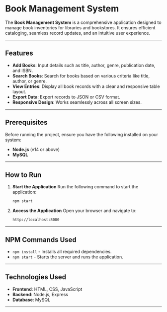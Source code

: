 # Book Management System

The **Book Management System** is a comprehensive application designed to manage book inventories for libraries and bookstores. It ensures efficient cataloging, seamless record updates, and an intuitive user experience.

---

## Features

- **Add Books**: Input details such as title, author, genre, publication date, and ISBN.
- **Search Books**: Search for books based on various criteria like title, author, or genre.
- **View Entries**: Display all book records with a clear and responsive table layout.
- **Export Data**: Export records to JSON or CSV format.
- **Responsive Design**: Works seamlessly across all screen sizes.

---

## Prerequisites

Before running the project, ensure you have the following installed on your system:

- **Node.js** (v14 or above)
- **MySQL**

---

## How to Run

1. **Start the Application**
   Run the following command to start the application:
   ```bash
   npm start
   ```

2. **Access the Application**
   Open your browser and navigate to:
   ```
   http://localhost:8080
   ```

---

## NPM Commands Used

- `npm install` - Installs all required dependencies.
- `npm start` - Starts the server and runs the application.

---

## Technologies Used

- **Frontend**: HTML, CSS, JavaScript
- **Backend**: Node.js, Express
- **Database**: MySQL

---
